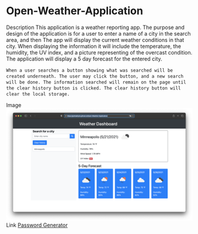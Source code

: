 # Open-Weather-Application

Description
    This application is a weather reporting app. The purpose and design of the application is for a user to enter a name of a city in the search area, and then The app will display the current weather conditions in that city. When displaying the information it will include the temperature, the humidity, the UV index, and a picture representing of the overcast condition. The application will display a 5 day forecast for the entered city.

    When a user searches a button showing what was searched will be created underneath. The user may click the button, and a new search will be done. The information searched will remain on the page until the clear history button is clicked. The clear history button will clear the local storage.

Image
    <img src="images/screenshot.jpg">
Link
     [Password Generator](https://gimbalbyte.github.io/Open-Weather-Application/)